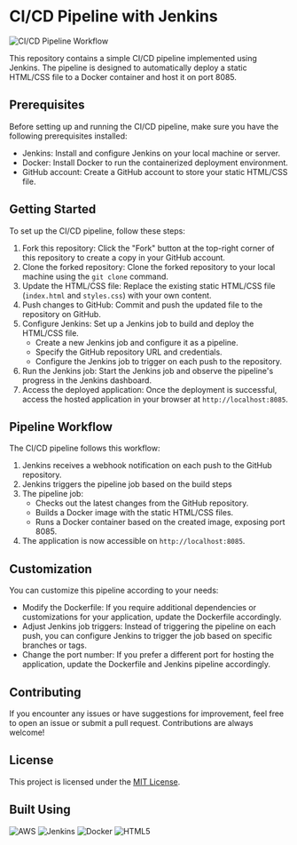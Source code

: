 # CI/CD Pipeline with Jenkins
![CI/CD Pipeline Workflow](https://i.postimg.cc/V6JzZSVs/white-modern-creative-Main-idea-Graphic-organizer.png)

This repository contains a simple CI/CD pipeline implemented using Jenkins. The pipeline is designed to automatically deploy a static HTML/CSS file to a Docker container and host it on port 8085.

## Prerequisites

Before setting up and running the CI/CD pipeline, make sure you have the following prerequisites installed:

- Jenkins: Install and configure Jenkins on your local machine or server.
- Docker: Install Docker to run the containerized deployment environment.
- GitHub account: Create a GitHub account to store your static HTML/CSS file.

## Getting Started

To set up the CI/CD pipeline, follow these steps:

1. Fork this repository: Click the "Fork" button at the top-right corner of this repository to create a copy in your GitHub account.
2. Clone the forked repository: Clone the forked repository to your local machine using the `git clone` command.
3. Update the HTML/CSS file: Replace the existing static HTML/CSS file (`index.html` and `styles.css`) with your own content.
4. Push changes to GitHub: Commit and push the updated file to the repository on GitHub.
5. Configure Jenkins: Set up a Jenkins job to build and deploy the HTML/CSS file.
   - Create a new Jenkins job and configure it as a pipeline.
   - Specify the GitHub repository URL and credentials.
   - Configure the Jenkins job to trigger on each push to the repository.
6. Run the Jenkins job: Start the Jenkins job and observe the pipeline's progress in the Jenkins dashboard.
7. Access the deployed application: Once the deployment is successful, access the hosted application in your browser at `http://localhost:8085`.

## Pipeline Workflow

The CI/CD pipeline follows this workflow:

1. Jenkins receives a webhook notification on each push to the GitHub repository.
2. Jenkins triggers the pipeline job based on the build steps
3. The pipeline job:
   - Checks out the latest changes from the GitHub repository.
   - Builds a Docker image with the static HTML/CSS files.
   - Runs a Docker container based on the created image, exposing port 8085.
4. The application is now accessible on `http://localhost:8085`.

## Customization

You can customize this pipeline according to your needs:

- Modify the Dockerfile: If you require additional dependencies or customizations for your application, update the Dockerfile accordingly.
- Adjust Jenkins job triggers: Instead of triggering the pipeline on each push, you can configure Jenkins to trigger the job based on specific branches or tags.
- Change the port number: If you prefer a different port for hosting the application, update the Dockerfile and Jenkins pipeline accordingly.

## Contributing

If you encounter any issues or have suggestions for improvement, feel free to open an issue or submit a pull request. Contributions are always welcome!

## License

This project is licensed under the [MIT License](LICENSE).

## Built Using

![AWS](https://img.shields.io/badge/AWS-%23FF9900.svg?style=for-the-badge&logo=amazon-aws&logoColor=white)
![Jenkins](https://img.shields.io/badge/jenkins-%232C5263.svg?style=for-the-badge&logo=jenkins&logoColor=white)
![Docker](https://img.shields.io/badge/docker-%230db7ed.svg?style=for-the-badge&logo=docker&logoColor=white)
![HTML5](https://img.shields.io/badge/html5-%23E34F26.svg?style=for-the-badge&logo=html5&logoColor=white)
